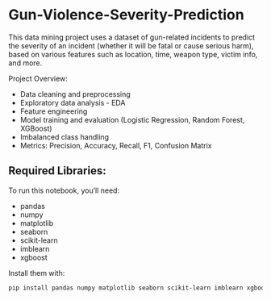# Gun-Violence-Severity-Prediction
This data mining project uses a dataset of gun-related incidents to predict the severity of an incident (whether it will be fatal or cause serious harm), based on various features such as location, time, weapon type, victim info, and more.

Project Overview:

- Data cleaning and preprocessing
- Exploratory data analysis - EDA
- Feature engineering
- Model training and evaluation (Logistic Regression, Random Forest, XGBoost)
- Imbalanced class handling
- Metrics: Precision, Accuracy, Recall, F1, Confusion Matrix

## Required Libraries:

To run this notebook, you’ll need:

- pandas  
- numpy  
- matplotlib  
- seaborn  
- scikit-learn  
- imblearn  
- xgboost 

Install them with:

```bash
pip install pandas numpy matplotlib seaborn scikit-learn imblearn xgboost
```
